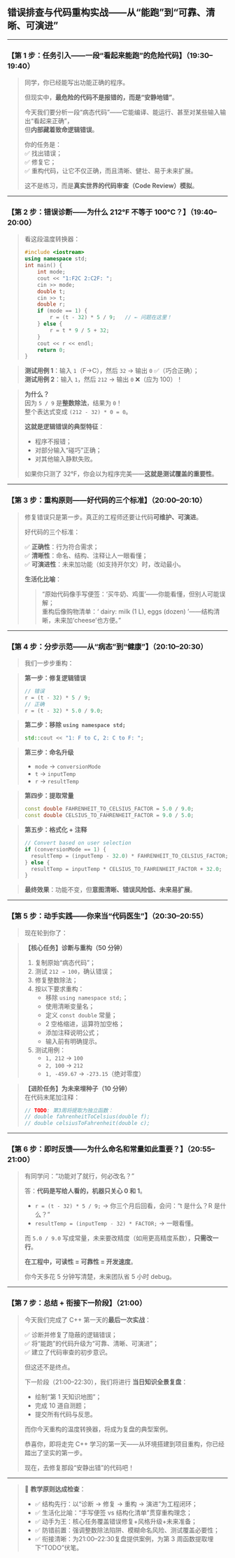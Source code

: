 ## **错误排查与代码重构实战——从“能跑”到“可靠、清晰、可演进”**  

---

### 【第 1 步：任务引入——一段“看起来能跑”的危险代码】（19:30–19:40）

> 同学，你已经能写出功能正确的程序。  
>  
> 但现实中，**最危险的代码不是报错的，而是“安静地错”**。  
>  
> 今天我们要分析一段“病态代码”——它能编译、能运行、甚至对某些输入输出“看起来正确”，  
> 但**内部藏着致命逻辑错误**。  
>  
> 你的任务是：  
> ✅ 找出错误；  
> ✅ 修复它；  
> ✅ 重构代码，让它不仅正确，而且清晰、健壮、易于未来扩展。  
>  
> 这不是练习，而是**真实世界的代码审查（Code Review）模拟**。

---

### 【第 2 步：错误诊断——为什么 212°F 不等于 100°C？】（19:40–20:00）

> 看这段温度转换器：
> ```cpp
> #include <iostream>
> using namespace std;
> int main() {
>     int mode;
>     cout << "1:F2C 2:C2F: ";
>     cin >> mode;
>     double t;
>     cin >> t;
>     double r;
>     if (mode == 1) {
>         r = (t - 32) * 5 / 9;   // ← 问题在这里！
>     } else {
>         r = t * 9 / 5 + 32;
>     }
>     cout << r << endl;
>     return 0;
> }
> ```

> **测试用例 1**：输入 `1`（F→C），然后 `32` → 输出 `0` ✅（巧合正确）；  
> **测试用例 2**：输入 `1`，然后 `212` → 输出 `0` ❌（应为 100）！

> **为什么？**  
> 因为 `5 / 9` 是**整数除法**，结果为 `0`！  
> 整个表达式变成 `(212 - 32) * 0 = 0`。  
>  
> **这就是逻辑错误的典型特征**：  
> - 程序不报错；  
> - 对部分输入“碰巧”正确；  
> - 对其他输入静默失败。  
>  
> 如果你只测了 32°F，你会以为程序完美——**这就是测试覆盖的重要性**。

---

### 【第 3 步：重构原则——好代码的三个标准】（20:00–20:10）

> 修复错误只是第一步。真正的工程师还要让代码**可维护、可演进**。  
>  
> 好代码的三个标准：  
>  
> ✅ **正确性**：行为符合需求；  
> ✅ **清晰性**：命名、结构、注释让人一眼看懂；  
> ✅ **可演进性**：未来加功能（如支持开尔文）时，改动最小。  
>  
> **生活化比喻**：  
> > “原始代码像手写便签：‘买牛奶、鸡蛋’——你能看懂，但别人可能误解；  
> > 重构后像购物清单：‘ dairy: milk (1 L), eggs (dozen) ’——结构清晰，未来加‘cheese’也方便。”

---

### 【第 4 步：分步示范——从“病态”到“健康”】（20:10–20:30）

> 我们一步步重构：

> **第一步：修复逻辑错误**
> ```cpp
> // 错误
> r = (t - 32) * 5 / 9;
> // 正确
> r = (t - 32) * 5.0 / 9.0;
> ```

> **第二步：移除 `using namespace std;`**
> ```cpp
> std::cout << "1: F to C, 2: C to F: ";
> ```

> **第三步：命名升级**
> - `mode` → `conversionMode`  
> - `t` → `inputTemp`  
> - `r` → `resultTemp`

> **第四步：提取常量**
> ```cpp
> const double FAHRENHEIT_TO_CELSIUS_FACTOR = 5.0 / 9.0;
> const double CELSIUS_TO_FAHRENHEIT_FACTOR = 9.0 / 5.0;
> ```

> **第五步：格式化 + 注释**
> ```cpp
> // Convert based on user selection
> if (conversionMode == 1) {
>   resultTemp = (inputTemp - 32.0) * FAHRENHEIT_TO_CELSIUS_FACTOR;
> } else {
>   resultTemp = inputTemp * CELSIUS_TO_FAHRENHEIT_FACTOR + 32.0;
> }
> ```

> **最终效果**：功能不变，但**意图清晰、错误风险低、未来易扩展**。

---

### 【第 5 步：动手实践——你来当“代码医生”】（20:30–20:55）

> 现在轮到你了：

> **【核心任务】诊断与重构（50 分钟）**  
> 1. 复制原始“病态代码”；  
> 2. 测试 `212 → 100`，确认错误；  
> 3. 修复整数除法；  
> 4. 按以下要求重构：  
>    - 移除 `using namespace std;`；  
>    - 使用清晰变量名；  
>    - 定义 `const double` 常量；  
>    - 2 空格缩进，运算符加空格；  
>    - 添加注释说明公式；  
>    - 输入前有明确提示。  
> 5. 测试用例：  
>    - `1, 212` → `100`  
>    - `2, 100` → `212`  
>    - `1, -459.67` → `-273.15`（绝对零度）

> **【进阶任务】为未来埋种子（10 分钟）**  
> 在代码末尾加注释：
> ```cpp
> // TODO: 第3周将提取为独立函数：
> // double fahrenheitToCelsius(double f);
> // double celsiusToFahrenheit(double c);
> ```

---

### 【第 6 步：即时反馈——为什么命名和常量如此重要？】（20:55–21:00）

> 有同学问：“功能对了就行，何必改名？”  
>  
> 答：**代码是写给人看的，机器只关心 0 和 1**。  
>  
> - `r = (t - 32) * 5 / 9;` → 你三个月后回看，会问：“t 是什么？R 是什么？”  
> - `resultTemp = (inputTemp - 32) * FACTOR;` → 一眼看懂。  
>  
> 而 `5.0 / 9.0` 写成常量，未来要改精度（如用更高精度系数），**只需改一行**。  
>  
> **在工程中，可读性 = 可靠性 = 开发速度**。  
>  
> 你今天多花 5 分钟写清楚，未来团队省 5 小时 debug。

---

### 【第 7 步：总结 + 衔接下一阶段】（21:00）

> 今天我们完成了 C++ 第一天的**最后一次实战**：  
>  
> ✅ 诊断并修复了隐蔽的逻辑错误；  
> ✅ 将“能跑”的代码升级为“可靠、清晰、可演进”；  
> ✅ 建立了代码审查的初步意识。  
>  
> 但这还不是终点。  
>  
> 下一阶段（21:00–22:30），我们将进行 **当日知识全景复盘**：  
> - 绘制“第 1 天知识地图”；  
> - 完成 10 道自测题；  
> - 提交所有代码与反思。  
>  
> 而你今天重构的温度转换器，将成为复盘的典型案例。  
>  
> 恭喜你，即将走完 C++ 学习的第一天——从环境搭建到项目重构，你已经踏出了坚实的第一步。  
>  
> 现在，去修复那段“安静出错”的代码吧！

---

> 📌 **教学原则达成检查**：  
> - ✅ 结构先行：以“诊断 → 修复 → 重构 → 演进”为工程闭环；  
> - ✅ 生活化比喻：“手写便签 vs 结构化清单”贯穿重构理念；  
> - ✅ 动手为王：核心任务覆盖错误修复+风格升级+未来准备；  
> - ✅ 防错前置：强调整数除法陷阱、模糊命名风险、测试覆盖必要性；  
> - ✅ 衔接清晰：为21:00–22:30复盘提供案例，为第 3 周函数提取埋下“TODO”伏笔。

